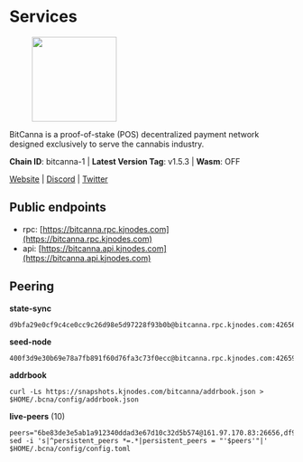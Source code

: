 # Services

<figure><img src="https://raw.githubusercontent.com/kj89/testnet_manuals/main/pingpub/logos/bitcanna.png" width="150" alt=""><figcaption></figcaption></figure>

BitCanna is a proof-of-stake (POS) decentralized payment network designed exclusively to serve the cannabis industry. 

**Chain ID**: bitcanna-1 | **Latest Version Tag**: v1.5.3 | **Wasm**: OFF

[Website](https://www.bitcanna.io) | [Discord](https://discord.gg/9AVrzaVQvs) | [Twitter](https://twitter.com/BitCannaGlobal)


## Public endpoints

* rpc: [https://bitcanna.rpc.kjnodes.com](https://bitcanna.rpc.kjnodes.com)
* api: [https://bitcanna.api.kjnodes.com](https://bitcanna.api.kjnodes.com)

## Peering

**state-sync**

```
d9bfa29e0cf9c4ce0cc9c26d98e5d97228f93b0b@bitcanna.rpc.kjnodes.com:42656
```

**seed-node**

```
400f3d9e30b69e78a7fb891f60d76fa3c73f0ecc@bitcanna.rpc.kjnodes.com:42659
```

**addrbook**
```
curl -Ls https://snapshots.kjnodes.com/bitcanna/addrbook.json > $HOME/.bcna/config/addrbook.json
```

**live-peers** (10)
```
peers="6be83de3e5ab1a912340ddad3e67d10c32d5b574@161.97.170.83:26656,df99de6cec9152c517990317b340b8b9a307493c@193.34.144.156:26656,cb9741ce22ab5f615913ac11b211c3c7f58dee71@107.191.36.154:26656,471518432477e31ea348af246c0b54095d41352c@78.47.210.209:26656,d9bfa29e0cf9c4ce0cc9c26d98e5d97228f93b0b@65.109.88.38:42656,d7322625044ad733bce4178dc397b2b9b5f68b41@43.153.27.130:26656,dd4d3c0de38aa0575436c34c237b33bc0dda3ef2@142.132.158.93:13056,b2010fecba7153f5ad3aa4e7aad08fd94ed826c9@52.9.185.28:26656,803fc66e3bd7b724921ef9c40636067f36e880c6@65.108.199.222:26356,d8a0facda705edbbdd2d79fb302e017df009e9da@207.244.231.189:26656"
sed -i 's|^persistent_peers *=.*|persistent_peers = "'$peers'"|' $HOME/.bcna/config/config.toml
```
